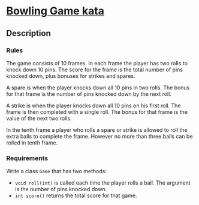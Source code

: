 # [Bowling Game kata](https://kata-log.rocks/bowling-game-kata)
## Description 
### Rules
The game consists of 10 frames. In each frame the player has two rolls to knock down 10 pins. 
The score for the frame is the total number of pins knocked down, plus bonuses for strikes and spares.

A spare is when the player knocks down all 10 pins in two rolls. 
The bonus for that frame is the number of pins knocked down by the next roll.

A strike is when the player knocks down all 10 pins on his first roll. 
The frame is then completed with a single roll. The bonus for that frame is the value of the next two rolls.

In the tenth frame a player who rolls a spare or strike is allowed to roll the extra balls to complete the frame. 
However no more than three balls can be rolled in tenth frame.

### Requirements
Write a class `Game` that has two methods:

- `void roll(int)` is called each time the player rolls a ball. The argument is the number of pins knocked down.
- `int score()` returns the total score for that game.